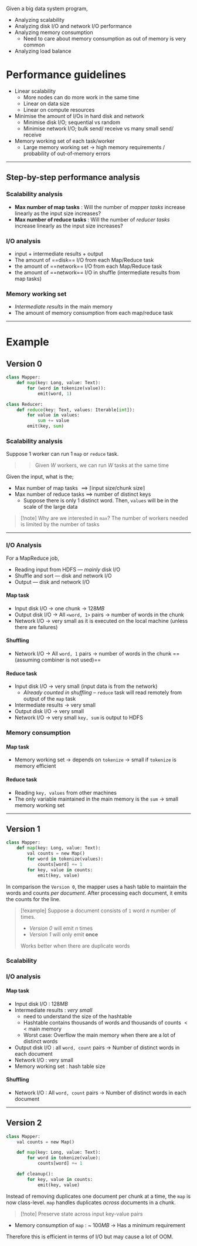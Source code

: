 Given a big data system program, 
- Analyzing scalability
- Analyzing disk I/O and network I/O performance
- Analyzing memory consumption
	- Need to care about memory consumption as out of memory is very common
- Analyzing load balance

# Performance guidelines
- Linear scalability
	- More nodes can do more work in the same time
	- Linear on data size
	- Linear on compute resources
- Minimise the amount of I/Os in hard disk and network
	- Minimise disk I/O; sequential vs random
	- Minimise network I/O; bulk send/ receive vs many small send/ receive
- Memory working set of each task/worker
	- Large memory working set → high memory requirements / probability of out-of-memory errors

---

## Step-by-step performance analysis

### Scalability analysis
- **Max number of map tasks** : Will the number of *mapper tasks* increase linearly as the input size increases?
- **Max number of reduce tasks** : Will the number of *reducer tasks* increase linearly as the input size increases?

### I/O analysis
- input + intermediate results + output
- The amount of ==disk== I/O from each Map/Reduce task
- the amount of ==network== I/O from each Map/Reduce task
- the amount of ==network== I/O in shuffle (intermediate results from map tasks)

### Memory working set
- *Intermediate results* in the main memory
- The amount of memory consumption from each map/reduce task

---

# Example

## Version 0

```python
class Mapper:
	def map(key: Long, value: Text):
		for (word in tokenize(value)):
			emit(word, 1)

class Reducer:
	def reduce(key: Text, values: Iterable[int]):
		for value in values:
			sum += value
		emit(key, sum)
```

### Scalability analysis
Suppose 1 worker can run 1 `map` or `reduce` task.

>> Given $W$ workers, we can run $W$ tasks at the same time

Given the input, what is the;
- Max number of map tasks $\implies \lceil \text{input size} / \text{chunk size} \rceil$
- Max number of reduce tasks $\implies$ number of distinct keys
	- Suppose there is only $1$ distinct word. Then, `values` will be in the scale of the large data

>[!note] Why are we interested in `max`?
>The number of workers needed is limited by the number of tasks

---
### I/O Analysis
For a MapReduce job,
- Reading input from HDFS — *mainly* disk I/O
- Shuffle and sort — disk and network I/O
- Output — disk and network I/O

#### Map task
- Input disk I/O → one chunk → $128MB$
- Output disk I/O → All `<word, 1>` pairs → number of words in the chunk
- Network I/O → very small as it is executed on the local machine (unless there are failures)

#### Shuffling
- Network I/O → All `word, 1` pairs → number of words in the chunk ==(assuming combiner is not used)==

#### Reduce task
- Input disk I/O → very small (input data is from the network)
	- *Already counted in shuffling* – `reduce` task will read remotely from output of the `map` task
- Intermediate results → very small
- Output disk I/O → very small
- Network I/O → very small
`key, sum` is output to HDFS

### Memory consumption
#### Map task
- Memory working set → depends on `tokenize` → small if `tokenize` is memory efficient

#### Reduce task
- Reading `key, values` from other machines
- The only variable maintained in the main memory is the `sum` → small memory working set
---

## Version 1

```python
class Mapper:
	def map(key: Long, value: Text):
		val counts = new Map()
		for word in tokenize(values):
			counts[word] += 1
		for key, value in counts:
			emit(key, value)
```

In comparison the `Version 0`, the mapper uses a hash table to maintain the words and counts *per document*. After processing each document, it emits the counts for the line.

>[!example]
>Suppose a document consists of `1` word $n$ number of times.
>- *Version 0* will emit $n$ times
>- *Version 1* will only emit **once**
>
>Works better when there are duplicate words

### Scalability

### I/O analysis
#### Map task
- Input disk I/O : $128MB$
- Intermediate results : *very small*
	- need to understand the size of the hashtable
	- Hashtable contains thousands of words and thousands of counts $<<$ main memory
	- Worst case: Overflow the main memory when there are a lot of distinct words
- Output disk I/O : all `word, count` pairs → Number of distinct words in each document
- Network I/O : very small
- Memory working set : hash table size

#### Shuffling
- Network I/O : All `word, count` pairs → Number of distinct words in each document

---
## Version 2

```python
class Mapper:
	val counts = new Map()

	def map(key: Long, value: Text):
		for word in tokenize(value):
			counts[word] += 1

	def cleanup():
		for key, value in counts:
			emit(key, value)
```

Instead of removing duplicates one document per chunk at a time, the `map` is now class-level. `map` handles duplicates *across* documents in a chunk.

>[!note] Preserve state across input key-value pairs

- Memory consumption of `map` : ~ $100MB$ → Has a minimum requirement

Therefore this is efficient in terms of I/O but may cause a lot of OOM.

